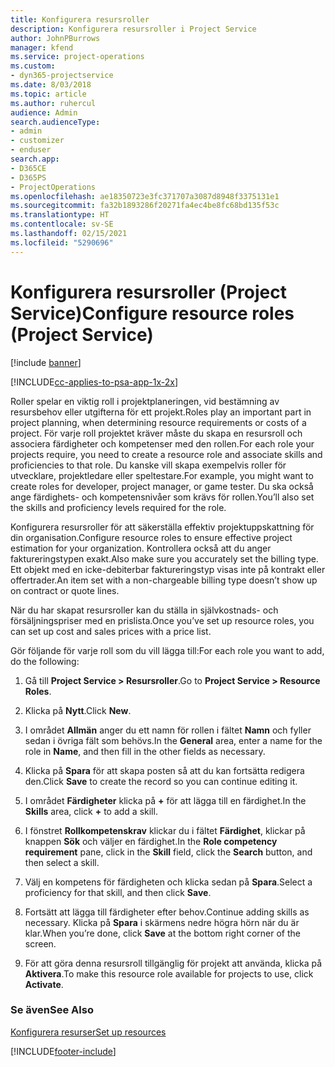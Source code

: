 ```yaml
---
title: Konfigurera resursroller
description: Konfigurera resursroller i Project Service
author: JohnPBurrows
manager: kfend
ms.service: project-operations
ms.custom:
- dyn365-projectservice
ms.date: 8/03/2018
ms.topic: article
ms.author: ruhercul
audience: Admin
search.audienceType:
- admin
- customizer
- enduser
search.app:
- D365CE
- D365PS
- ProjectOperations
ms.openlocfilehash: ae18350723e3fc371707a3087d8948f3375131e1
ms.sourcegitcommit: fa32b1893286f20271fa4ec4be8fc68bd135f53c
ms.translationtype: HT
ms.contentlocale: sv-SE
ms.lasthandoff: 02/15/2021
ms.locfileid: "5290696"
---
```

# <a name="configure-resource-roles-project-service"></a><span data-ttu-id="83635-103">Konfigurera resursroller (Project Service)</span><span class="sxs-lookup"><span data-stu-id="83635-103">Configure resource roles (Project Service)</span></span>

[!include [banner](../includes/psa-now-project-operations.md)]

[!INCLUDE[cc-applies-to-psa-app-1x-2x](../includes/cc-applies-to-psa-app-1x-2x.md)]

<span data-ttu-id="83635-104">Roller spelar en viktig roll i projektplaneringen, vid bestämning av resursbehov eller utgifterna för ett projekt.</span><span class="sxs-lookup"><span data-stu-id="83635-104">Roles play an important part in project planning, when determining resource requirements or costs of a project.</span></span> <span data-ttu-id="83635-105">För varje roll projektet kräver måste du skapa en resursroll och associera färdigheter och kompetenser med den rollen.</span><span class="sxs-lookup"><span data-stu-id="83635-105">For each role your projects require, you need to create a resource role and associate skills and proficiencies to that role.</span></span> <span data-ttu-id="83635-106">Du kanske vill skapa exempelvis roller för utvecklare, projektledare eller speltestare.</span><span class="sxs-lookup"><span data-stu-id="83635-106">For example, you might want to create roles for developer, project manager, or game tester.</span></span> <span data-ttu-id="83635-107">Du ska också ange färdighets- och kompetensnivåer som krävs för rollen.</span><span class="sxs-lookup"><span data-stu-id="83635-107">You’ll also set the skills and proficiency levels required for the role.</span></span>  
  
 <span data-ttu-id="83635-108">Konfigurera resursroller för att säkerställa effektiv projektuppskattning för din organisation.</span><span class="sxs-lookup"><span data-stu-id="83635-108">Configure resource roles to ensure effective project estimation for your organization.</span></span>  <span data-ttu-id="83635-109">Kontrollera också att du anger faktureringstypen exakt.</span><span class="sxs-lookup"><span data-stu-id="83635-109">Also make sure you accurately set the billing type.</span></span> <span data-ttu-id="83635-110">Ett objekt med en icke-debiterbar faktureringstyp visas inte på kontrakt eller offertrader.</span><span class="sxs-lookup"><span data-stu-id="83635-110">An item set with a non-chargeable billing type doesn’t show up on contract or quote lines.</span></span>  
  
 <span data-ttu-id="83635-111">När du har skapat resursroller kan du ställa in självkostnads- och försäljningspriser med en prislista.</span><span class="sxs-lookup"><span data-stu-id="83635-111">Once you’ve set up resource roles, you can set up cost and sales prices with a price list.</span></span>  
  
 <span data-ttu-id="83635-112">Gör följande för varje roll som du vill lägga till:</span><span class="sxs-lookup"><span data-stu-id="83635-112">For each role you want to add, do the following:</span></span>  
  
1.  <span data-ttu-id="83635-113">Gå till **Project Service > Resursroller**.</span><span class="sxs-lookup"><span data-stu-id="83635-113">Go to **Project Service > Resource Roles**.</span></span>  
  
2.  <span data-ttu-id="83635-114">Klicka på **Nytt**.</span><span class="sxs-lookup"><span data-stu-id="83635-114">Click **New**.</span></span>  
  
3.  <span data-ttu-id="83635-115">I området **Allmän** anger du ett namn för rollen i fältet **Namn** och fyller sedan i övriga fält som behövs.</span><span class="sxs-lookup"><span data-stu-id="83635-115">In the **General** area, enter a name for the role in **Name**, and then fill in the other fields as necessary.</span></span>  
  
4.  <span data-ttu-id="83635-116">Klicka på **Spara** för att skapa posten så att du kan fortsätta redigera den.</span><span class="sxs-lookup"><span data-stu-id="83635-116">Click **Save** to create the record so you can continue editing it.</span></span>  
  
5.  <span data-ttu-id="83635-117">I området **Färdigheter** klicka på **+** för att lägga till en färdighet.</span><span class="sxs-lookup"><span data-stu-id="83635-117">In the **Skills** area, click **+** to add a skill.</span></span>  
  
6.  <span data-ttu-id="83635-118">I fönstret **Rollkompetenskrav** klickar du i fältet **Färdighet**, klickar på knappen **Sök** och väljer en färdighet.</span><span class="sxs-lookup"><span data-stu-id="83635-118">In the **Role competency requirement** pane, click in the **Skill** field, click the **Search** button, and then select a skill.</span></span>  
  
7.  <span data-ttu-id="83635-119">Välj en kompetens för färdigheten och klicka sedan på **Spara**.</span><span class="sxs-lookup"><span data-stu-id="83635-119">Select a proficiency for that skill, and then click **Save**.</span></span>  
  
8.  <span data-ttu-id="83635-120">Fortsätt att lägga till färdigheter efter behov.</span><span class="sxs-lookup"><span data-stu-id="83635-120">Continue adding skills as necessary.</span></span> <span data-ttu-id="83635-121">Klicka på **Spara** i skärmens nedre högra hörn när du är klar.</span><span class="sxs-lookup"><span data-stu-id="83635-121">When you’re done, click **Save** at the bottom right corner of the screen.</span></span>  
  
9. <span data-ttu-id="83635-122">För att göra denna resursroll tillgänglig för projekt att använda, klicka på **Aktivera**.</span><span class="sxs-lookup"><span data-stu-id="83635-122">To make this resource role available for projects to use, click **Activate**.</span></span>  
  
### <a name="see-also"></a><span data-ttu-id="83635-123">Se även</span><span class="sxs-lookup"><span data-stu-id="83635-123">See Also</span></span>  
 [<span data-ttu-id="83635-124">Konfigurera resurser</span><span class="sxs-lookup"><span data-stu-id="83635-124">Set up resources</span></span>](../psa/set-up-resources.md)


[!INCLUDE[footer-include](../includes/footer-banner.md)]